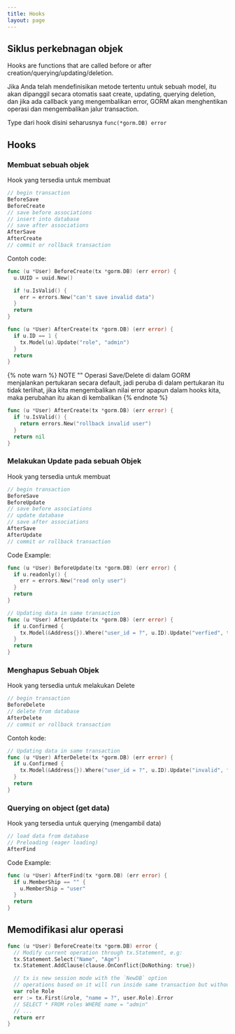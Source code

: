 ```yaml
---
title: Hooks
layout: page
---
```


## Siklus perkebnagan objek

Hooks are functions that are called before or after creation/querying/updating/deletion.

Jika Anda telah mendefinisikan metode tertentu untuk sebuah model, itu akan dipanggil secara otomatis saat create, updating, querying deletion, dan jika ada callback yang mengembalikan error, GORM akan menghentikan operasi dan mengembalikan jalur transaction.

Type dari hook disini seharusnya `func(*gorm.DB) error`

## Hooks

### Membuat sebuah objek

Hook yang tersedia untuk membuat

```go
// begin transaction
BeforeSave
BeforeCreate
// save before associations
// insert into database
// save after associations
AfterSave
AfterCreate
// commit or rollback transaction
```

Contoh code:

```go
func (u *User) BeforeCreate(tx *gorm.DB) (err error) {
  u.UUID = uuid.New()

  if !u.IsValid() {
    err = errors.New("can't save invalid data")
  }
  return
}

func (u *User) AfterCreate(tx *gorm.DB) (err error) {
  if u.ID == 1 {
    tx.Model(u).Update("role", "admin")
  }
  return
}
```

{% note warn %}
NOTE "" Operasi Save/Delete di dalam GORM menjalankan pertukaran secara default, jadi peruba di dalam pertukaran itu tidak terlihat, jika kita mengembalikan nilai error apapun dalam hooks kita, maka perubahan itu akan di kembalikan
{% endnote %}

```go
func (u *User) AfterCreate(tx *gorm.DB) (err error) {
  if !u.IsValid() {
    return errors.New("rollback invalid user")
  }
  return nil
}
```

### Melakukan Update pada sebuah Objek

Hook yang tersedia untuk membuat

```go
// begin transaction
BeforeSave
BeforeUpdate
// save before associations
// update database
// save after associations
AfterSave
AfterUpdate
// commit or rollback transaction
```

Code Example:

```go
func (u *User) BeforeUpdate(tx *gorm.DB) (err error) {
  if u.readonly() {
    err = errors.New("read only user")
  }
  return
}

// Updating data in same transaction
func (u *User) AfterUpdate(tx *gorm.DB) (err error) {
  if u.Confirmed {
    tx.Model(&Address{}).Where("user_id = ?", u.ID).Update("verfied", true)
  }
  return
}
```

### Menghapus Sebuah Objek

Hook yang tersedia untuk melakukan Delete

```go
// begin transaction
BeforeDelete
// delete from database
AfterDelete
// commit or rollback transaction
```

Contoh kode:

```go
// Updating data in same transaction
func (u *User) AfterDelete(tx *gorm.DB) (err error) {
  if u.Confirmed {
    tx.Model(&Address{}).Where("user_id = ?", u.ID).Update("invalid", false)
  }
  return
}
```

### Querying on object (get data)

Hook yang tersedia untuk querying (mengambil data)

```go
// load data from database
// Preloading (eager loading)
AfterFind
```

Code Example:

```go
func (u *User) AfterFind(tx *gorm.DB) (err error) {
  if u.MemberShip == "" {
    u.MemberShip = "user"
  }
  return
}
```

## Memodifikasi alur operasi

```go
func (u *User) BeforeCreate(tx *gorm.DB) error {
  // Modify current operation through tx.Statement, e.g:
  tx.Statement.Select("Name", "Age")
  tx.Statement.AddClause(clause.OnConflict{DoNothing: true})

  // tx is new session mode with the `NewDB` option
  // operations based on it will run inside same transaction but without any current conditions
  var role Role
  err := tx.First(&role, "name = ?", user.Role).Error
  // SELECT * FROM roles WHERE name = "admin"
  // ...
  return err
}
```
